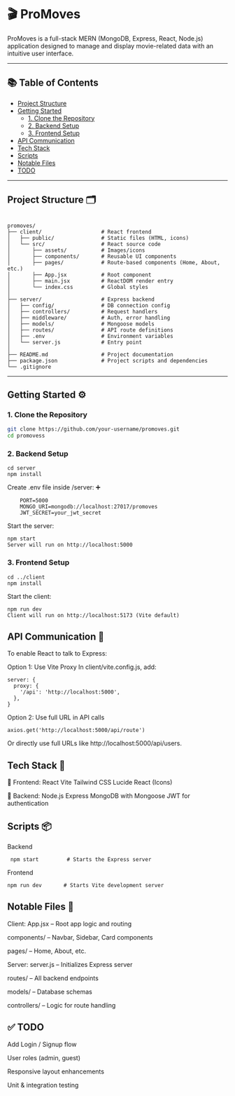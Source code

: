 # 🎬 ProMoves

ProMoves is a full-stack MERN (MongoDB, Express, React, Node.js) application designed to manage and display movie-related data with an intuitive user interface.

---


## 📚 Table of Contents

  - [ Project Structure](#project-structure)
  - [Getting Started](#getting-started)
    - [1. Clone the Repository](#1-clone-the-repository)
    - [2. Backend Setup](#2-backend-setup)
    - [3. Frontend Setup](#3-frontend-setup)
  - [API Communication](#api-communication-)
  - [Tech Stack](#tech-stack-)
  - [Scripts](#scripts-)
  - [Notable Files](#notable-files-)
  - [TODO](#todo)


---

## Project Structure 🗂️
```

promoves/
├── client/                   # React frontend
│   ├── public/               # Static files (HTML, icons)
│   └── src/                  # React source code
│       ├── assets/           # Images/icons
│       ├── components/       # Reusable UI components
│       ├── pages/            # Route-based components (Home, About, etc.)
│       ├── App.jsx           # Root component
│       ├── main.jsx          # ReactDOM render entry
│       └── index.css         # Global styles
│
├── server/                   # Express backend
│   ├── config/               # DB connection config
│   ├── controllers/          # Request handlers
│   ├── middleware/           # Auth, error handling
│   ├── models/               # Mongoose models
│   ├── routes/               # API route definitions
│   ├── .env                  # Environment variables
│   └── server.js             # Entry point
│
├── README.md                 # Project documentation
├── package.json              # Project scripts and dependencies
└── .gitignore
```
---

## Getting Started ⚙️

### 1. Clone the Repository

```bash
git clone https://github.com/your-username/promoves.git
cd promovess
```
### 2. Backend Setup
   ```
   cd server
   npm install
```
 Create .env file inside /server: ➕
```
    PORT=5000
    MONGO_URI=mongodb://localhost:27017/promoves
    JWT_SECRET=your_jwt_secret
```
Start the server:
```
npm start
Server will run on http://localhost:5000
```
### 3. Frontend Setup
```
cd ../client
npm install
```
Start the client:
```
npm run dev
Client will run on http://localhost:5173 (Vite default)
```
## API Communication 🔗
To enable React to talk to Express:

Option 1: Use Vite Proxy
In client/vite.config.js, add:
```
server: {
  proxy: {
    '/api': 'http://localhost:5000',
  },
}
```
Option 2: Use full URL in API calls
```
axios.get('http://localhost:5000/api/route')
```
Or directly use full URLs like http://localhost:5000/api/users.

## Tech Stack 🧩
🔹 Frontend:
    React
    Vite
    Tailwind CSS
    Lucide React (Icons)

🔹 Backend:
    Node.js
    Express
    MongoDB with Mongoose
    JWT for authentication

## Scripts 📦
  Backend

 ```
  npm start         # Starts the Express server
```
Frontend
```
npm run dev       # Starts Vite development server
```
## Notable Files 📁
Client:
App.jsx – Root app logic and routing

components/ – Navbar, Sidebar, Card components

pages/ – Home, About, etc.

Server:
server.js – Initializes Express server

routes/ – All backend endpoints

models/ – Database schemas

controllers/ – Logic for route handling

## ✅ TODO
 Add Login / Signup flow

 User roles (admin, guest)

 Responsive layout enhancements

 Unit & integration testing

